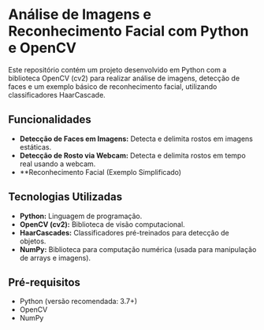 # Análise de Imagens e Reconhecimento Facial com Python e OpenCV

Este repositório contém um projeto desenvolvido em Python com a biblioteca OpenCV (cv2) para realizar análise de imagens, detecção de faces e um exemplo básico de reconhecimento facial, utilizando classificadores HaarCascade.

## Funcionalidades

*   **Detecção de Faces em Imagens:** Detecta e delimita rostos em imagens estáticas.
*   **Detecção de Rosto via Webcam:** Detecta e delimita rostos em tempo real usando a webcam.
*   **Reconhecimento Facial (Exemplo Simplificado)

## Tecnologias Utilizadas

*   **Python:** Linguagem de programação.
*   **OpenCV (cv2):** Biblioteca de visão computacional.
*   **HaarCascades:** Classificadores pré-treinados para detecção de objetos.
*   **NumPy:** Biblioteca para computação numérica (usada para manipulação de arrays e imagens).

## Pré-requisitos

*   Python (versão recomendada: 3.7+)
*   OpenCV
*   NumPy

